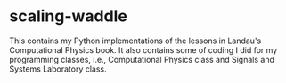 # scaling-waddle

This contains my Python implementations of the lessons in Landau's Computational
Physics book. It also contains some of coding I did for my programming classes,
i.e., Computational Physics class and Signals and Systems Laboratory class.
